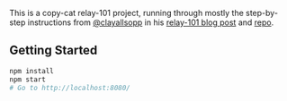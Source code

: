 This is a copy-cat relay-101 project, running through mostly the step-by-step
instructions from [@clayallsopp](https://github.com/clayallsopp) in his
[relay-101 blog post](http://medium.com/) and
[repo](https://github.com/clayallsopp/relay-101).

## Getting Started

```sh
npm install
npm start
# Go to http://localhost:8080/
```
